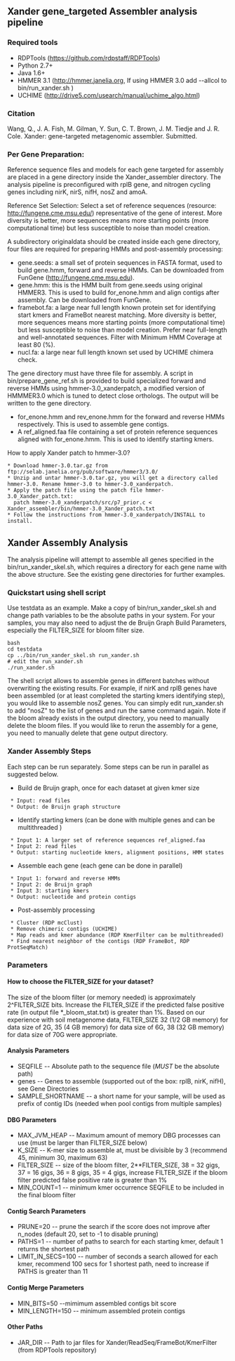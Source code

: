 ## Xander gene_targeted Assembler analysis pipeline

### Required tools

* RDPTools (https://github.com/rdpstaff/RDPTools)
* Python 2.7+
* Java 1.6+
* HMMER 3.1 (http://hmmer.janelia.org, If using HMMER 3.0 add --allcol to bin/run_xander.sh )
* UCHIME (http://drive5.com/usearch/manual/uchime_algo.html)

### Citation
Wang, Q., J. A. Fish, M. Gilman, Y. Sun, C. T. Brown, J. M. Tiedje and J. R. Cole. Xander: gene-targeted metagenomic assembler. Submitted.

### Per Gene Preparation:

Reference sequence files and models for each gene targeted for assembly are placed in a gene directory inside the Xander_assembler directory. The analysis pipeline is preconfigured with rplB gene, and nitrogen cycling genes including nirK, nirS, nifH, nosZ and amoA.

Reference Set Selection: Select a set of reference sequences (resource: http://fungene.cme.msu.edu/) representative of the gene of interest. More diversity is better, more sequences means more starting points (more computational time) but less susceptible to noise than model creation.

A subdirectory originaldata should be created inside each gene directory, four files are required for preparing HMMs and post-assembly processing:
* gene.seeds: a small set of protein sequences in FASTA format, used to build gene.hmm, forward and reverse HMMs. Can be downloaded from FunGene (http://fungene.cme.msu.edu).
* gene.hmm: this is the HMM built from gene.seeds using original HMMER3. This is used to build for_enone.hmm and align contigs after assembly. Can be downloaded from FunGene.
* framebot.fa: a large near full length known protein set for identifying start kmers and FrameBot nearest matching. More diversity is better, more sequences means more starting points (more computational time) but less susceptible to noise than model creation. Prefer near full-length and well-annotated sequences. Filter with Minimum HMM Coverage at least 80 (%). 
* nucl.fa: a large near full length known set used by UCHIME chimera check. 

The gene directory must have three file for assembly. A script in bin/prepare_gene_ref.sh is provided to build specialized forward and reverse HMMs using hmmer-3.0_xanderpatch, a modified version of HMMMER3.0 which is tuned to detect close orthologs. The output will be written to the gene directory.
* for_enone.hmm and rev_enone.hmm for the forward and reverse HMMs respectively. This is used to assemble gene contigs.
* A ref_aligned.faa file containing a set of protein reference sequences aligned with for_enone.hmm. This is used to identify starting kmers. 

How to apply Xander patch to hmmer-3.0?
```
* Download hmmer-3.0.tar.gz from ftp://selab.janelia.org/pub/software/hmmer3/3.0/
* Unzip and untar hmmer-3.0.tar.gz, you will get a directory called hmmer-3.0. Rename hmmer-3.0 to hmmer-3.0_xanderpatch.
* Apply the patch file using the patch file hmmer-3.0_Xander_patch.txt:
  patch hmmer-3.0_xanderpatch/src/p7_prior.c < Xander_assembler/bin/hmmer-3.0_Xander_patch.txt
* Follow the instructions from hmmer-3.0_xanderpatch/INSTALL to install.
```

## Xander Assembly Analysis

The analysis pipeline will attempt to assemble all genes specified in the bin/run_xander_skel.sh, which requires a directory for each gene name with the above structure.  See the existing gene directories for further examples.

### Quickstart using shell script
Use testdata as an example. Make a copy of bin/run_xander_skel.sh and change path variables to be the absolute paths in your system. For your samples, you may also need to adjust the de Bruijn Graph Build Parameters, especially the FILTER_SIZE for bloom filter size.

```
bash
cd testdata
cp ../bin/run_xander_skel.sh run_xander.sh
# edit the run_xander.sh
./run_xander.sh
```

The shell script allows to assemble genes in different batches without overwriting the existing results. For example, if nirK and rplB genes have been assembled (or at least completed the starting kmers identifying step), you would like to assemble nosZ genes. You can simply edit run_xander.sh to add "nosZ" to the list of genes and run the same command again. Note if the bloom already exists in the output directory, you need to manually delete the bloom files. If you would like to rerun the assembly for a gene, you need to manually delete that gene output directory.

### Xander Assembly Steps 

Each step can be run separately. Some steps can be run in parallel as suggested below. 

* Build de Bruijn graph, once for each dataset at given kmer size
```
 * Input: read files
 * Output: de Bruijn graph structure
```

* Identify starting kmers (can be done with multiple genes and can be multithreaded )
```
 * Input 1: A larger set of reference sequences ref_aligned.faa  
 * Input 2: read files
 * Output: starting nucleotide kmers, alignment positions, HMM states
```

* Assemble each gene (each gene can be done in parallel)
```
 * Input 1: forward and reverse HMMs
 * Input 2: de Bruijn graph
 * Input 3: starting kmers
 * Output: nucleotide and protein contigs
```

* Post-assembly processing
```
 * Cluster (RDP mcClust)
 * Remove chimeric contigs (UCHIME)
 * Map reads and kmer abundance (RDP KmerFilter can be multithreaded) 
 * Find nearest neighbor of the contigs (RDP FrameBot, RDP ProtSeqMatch)
```

### Parameters

#### How to choose the FILTER_SIZE for your dataset?
The size of the bloom filter (or memory needed) is approximately 2^FILTER_SIZE bits. Increase the FILTER_SIZE if the predicted false positive rate (in output file *_bloom_stat.txt) is greater than 1%. Based on our experience with soil metagenome data, FILTER_SIZE 32 (1/2 GB memory) for data size of 2G, 35 (4 GB memory) for data size of 6G, 38 (32 GB memory) for data size of 70G were appropriate. 

#### Analysis Parameters
* SEQFILE -- Absolute path to the sequence file (_MUST_ be the absolute path)
* genes -- Genes to assemble (supported out of the box: rplB, nirK, nifH), see Gene Directories
* SAMPLE_SHORTNAME -- a short name for your sample, will be used as prefix of contig IDs (needed when pool contigs from multiple samples)

#### DBG Parameters
* MAX_JVM_HEAP -- Maximum amount of memory DBG processes can use (must be larger than FILTER_SIZE below)
* K_SIZE -- K-mer size to assemble at, must be divisible by 3 (recommend 45, minimum 30, maximum 63)
* FILTER_SIZE -- size of the bloom filter, 2**FILTER_SIZE, 38 = 32 gigs, 37 = 16 gigs, 36 = 8 gigs, 35 = 4 gigs, increase FILTER_SIZE if the bloom filter predicted false positive rate is greater than 1%
* MIN_COUNT=1 -- minimum kmer occurrence SEQFILE to be included in the final bloom filter

#### Contig Search Parameters
* PRUNE=20 -- prune the search if the score does not improve after n_nodes (default 20, set to -1 to disable pruning)
* PATHS=1 -- number of paths to search for each starting kmer, default 1 returns the shortest path
* LIMIT_IN_SECS=100 -- number of seconds a search allowed for each kmer, recommend 100 secs for 1 shortest path, need to increase if PATHS is greater than 11

#### Contig Merge Parameters
* MIN_BITS=50 --mimimum assembled contigs bit score
* MIN_LENGTH=150  -- minimum assembled protein contigs

#### Other Paths
* JAR_DIR -- Path to jar files for Xander/ReadSeq/FrameBot/KmerFilter (from RDPTools repository)

